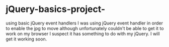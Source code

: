 # jQuery-basics-project-
using basic jQuery event handlers 
I was using jQuery event handler in order to enable the jpg to move although unfortunately couldn't be able to get it to work on my browser I suspect it has something to do with my jQuery. I will get it working soon. 
